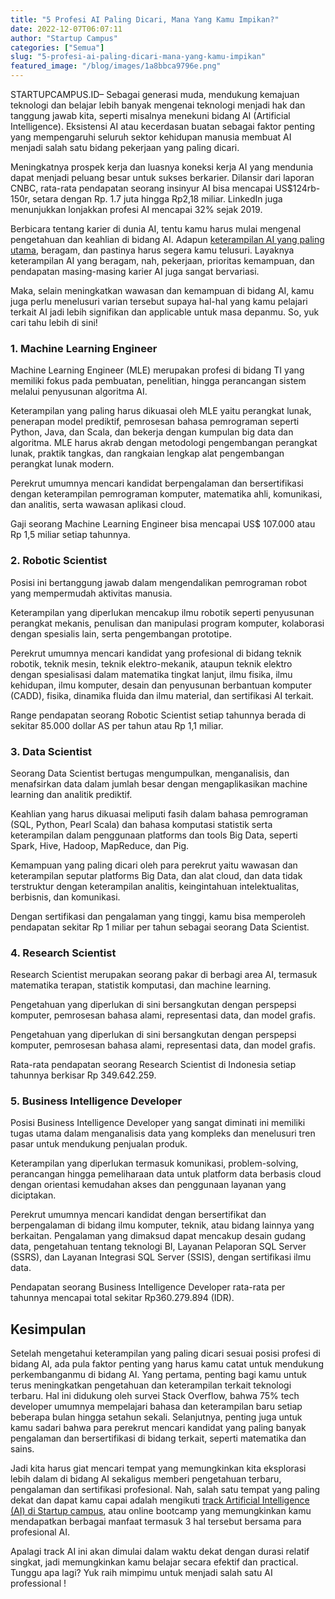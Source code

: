 ```yaml
---
title: "5 Profesi AI Paling Dicari, Mana Yang Kamu Impikan?"
date: 2022-12-07T06:07:11
author: "Startup Campus"
categories: ["Semua"]
slug: "5-profesi-ai-paling-dicari-mana-yang-kamu-impikan"
featured_image: "/blog/images/1a8bbca9796e.png"
---
```


STARTUPCAMPUS.ID– Sebagai generasi muda, mendukung kemajuan teknologi dan belajar lebih banyak mengenai teknologi menjadi hak dan tanggung jawab kita, seperti misalnya menekuni bidang AI (Artificial Intelligence). Eksistensi AI atau kecerdasan buatan sebagai faktor penting yang mempengaruhi seluruh sektor kehidupan manusia membuat AI menjadi salah satu bidang pekerjaan yang paling dicari. 

Meningkatnya prospek kerja dan luasnya koneksi kerja AI yang mendunia dapat menjadi peluang besar untuk sukses berkarier. Dilansir dari laporan CNBC, rata-rata pendapatan seorang insinyur AI bisa mencapai US$124rb-150r, setara dengan Rp. 1.7 juta hingga Rp2,18 miliar. LinkedIn juga menunjukkan lonjakkan profesi AI mencapai 32% sejak 2019.

Berbicara tentang karier di dunia AI, tentu kamu harus mulai mengenal pengetahuan dan keahlian di bidang AI. Adapun [keterampilan AI yang paling utama](/tingkatkan-dirimu-dengan-10-top-skills-ai/), beragam, dan pastinya harus segera kamu telusuri. Layaknya keterampilan AI yang beragam, nah, pekerjaan, prioritas kemampuan, dan pendapatan masing-masing karier AI juga sangat bervariasi.

Maka, selain meningkatkan wawasan dan kemampuan di bidang AI, kamu juga perlu menelusuri varian tersebut supaya hal-hal yang kamu pelajari terkait AI jadi lebih signifikan dan applicable untuk masa depanmu. So, yuk cari tahu lebih di sini! 

### 1. Machine Learning Engineer

Machine Learning Engineer (MLE) merupakan profesi di bidang TI yang memiliki fokus pada pembuatan, penelitian, hingga perancangan sistem melalui penyusunan algoritma AI.

Keterampilan yang paling harus dikuasai oleh MLE yaitu perangkat lunak, penerapan model prediktif, pemrosesan bahasa pemrograman seperti Python, Java, dan Scala, dan bekerja dengan kumpulan big data dan algoritma. MLE harus akrab dengan metodologi pengembangan perangkat lunak, praktik tangkas, dan rangkaian lengkap alat pengembangan perangkat lunak modern.

Perekrut umumnya mencari kandidat berpengalaman dan bersertifikasi dengan keterampilan pemrograman komputer, matematika ahli, komunikasi, dan analitis, serta wawasan aplikasi cloud.

Gaji seorang Machine Learning Engineer bisa mencapai US$ 107.000 atau Rp 1,5 miliar setiap tahunnya.

### 2. Robotic Scientist

Posisi ini bertanggung jawab dalam mengendalikan pemrograman robot yang mempermudah aktivitas manusia.

Keterampilan yang diperlukan mencakup ilmu robotik seperti penyusunan perangkat mekanis, penulisan dan manipulasi program komputer, kolaborasi dengan spesialis lain, serta pengembangan prototipe.

Perekrut umumnya mencari kandidat yang profesional di bidang teknik robotik, teknik mesin, teknik elektro-mekanik, ataupun teknik elektro dengan spesialisasi dalam matematika tingkat lanjut, ilmu fisika, ilmu kehidupan, ilmu komputer, desain dan penyusunan berbantuan komputer (CADD), fisika, dinamika fluida dan ilmu material, dan sertifikasi AI terkait.

Range pendapatan seorang Robotic Scientist setiap tahunnya berada di sekitar 85.000 dollar AS per tahun atau Rp 1,1 miliar.

### 3. Data Scientist

Seorang Data Scientist bertugas mengumpulkan, menganalisis, dan menafsirkan data dalam jumlah besar dengan mengaplikasikan machine learning dan analitik prediktif.

Keahlian yang harus dikuasai meliputi fasih dalam bahasa pemrograman (SQL, Python, Pearl Scala) dan bahasa komputasi statistik serta keterampilan dalam penggunaan platforms dan tools Big Data, seperti Spark, Hive, Hadoop, MapReduce, dan Pig.

Kemampuan yang paling dicari oleh para perekrut yaitu wawasan dan keterampilan seputar platforms Big Data, dan alat cloud, dan data tidak terstruktur dengan keterampilan analitis, keingintahuan intelektualitas, berbisnis, dan komunikasi.

Dengan sertifikasi dan pengalaman yang tinggi, kamu bisa memperoleh pendapatan sekitar Rp 1 miliar per tahun sebagai seorang Data Scientist.

### 4. Research Scientist

Research Scientist merupakan seorang pakar di berbagi area AI, termasuk matematika terapan, statistik komputasi, dan machine learning.

Pengetahuan yang diperlukan di sini bersangkutan dengan perspepsi komputer, pemrosesan bahasa alami, representasi data, dan model grafis.

Pengetahuan yang diperlukan di sini bersangkutan dengan perspepsi komputer, pemrosesan bahasa alami, representasi data, dan model grafis.

Rata-rata pendapatan seorang Research Scientist di Indonesia setiap tahunnya berkisar Rp 349.642.259.

### 5. Business Intelligence Developer

Posisi Business Intelligence Developer yang sangat diminati ini memiliki tugas utama dalam menganalisis data yang kompleks dan menelusuri tren pasar untuk mendukung penjualan produk.

Keterampilan yang diperlukan termasuk komunikasi, problem-solving, perancangan hingga pemeliharaan data untuk platform data berbasis cloud dengan orientasi kemudahan akses dan penggunaan layanan yang diciptakan.

Perekrut umumnya mencari kandidat dengan bersertifikat dan berpengalaman di bidang ilmu komputer, teknik, atau bidang lainnya yang berkaitan. Pengalaman yang dimaksud dapat mencakup desain gudang data, pengetahuan tentang teknologi BI, Layanan Pelaporan SQL Server (SSRS), dan Layanan Integrasi SQL Server (SSIS), dengan sertifikasi ilmu data.

Pendapatan seorang Business Intelligence Developer rata-rata per tahunnya mencapai total sekitar Rp360.279.894 (IDR).

## Kesimpulan 

Setelah mengetahui keterampilan yang paling dicari sesuai posisi profesi di bidang AI, ada pula faktor penting yang harus kamu catat untuk mendukung perkembanganmu di bidang AI. Yang pertama, penting bagi kamu untuk terus meningkatkan pengetahuan dan keterampilan terkait teknologi terbaru. Hal ini didukung oleh survei Stack Overflow, bahwa 75% tech developer umumnya mempelajari bahasa dan keterampilan baru setiap beberapa bulan hingga setahun sekali. Selanjutnya, penting juga untuk kamu sadari bahwa para perekrut mencari kandidat yang paling banyak pengalaman dan bersertifikasi di bidang terkait, seperti matematika dan sains.

Jadi kita harus giat mencari tempat yang memungkinkan kita eksplorasi lebih dalam di bidang AI sekaligus memberi pengetahuan terbaru, pengalaman dan sertifikasi profesional. Nah, salah satu tempat yang paling dekat dan dapat kamu capai adalah mengikuti [track Artificial Intelligence (AI) di Startup campus](https://startupcampus.id/track/artificial-intelligence/), atau online bootcamp yang memungkinkan kamu mendapatkan berbagai manfaat termasuk 3 hal tersebut bersama para profesional AI.

Apalagi track AI ini akan dimulai dalam waktu dekat dengan durasi relatif singkat, jadi memungkinkan kamu belajar secara efektif dan practical.  Tunggu apa lagi? Yuk raih mimpimu untuk menjadi salah satu AI professional !